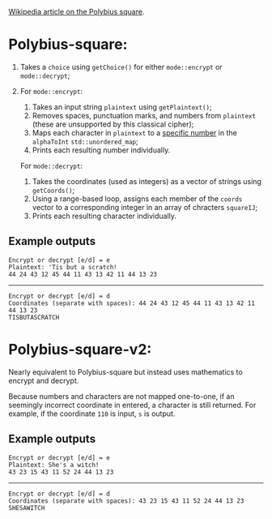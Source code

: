 [Wikipedia article on the Polybius square](https://en.wikipedia.org/wiki/Polybius_square).

# Polybius-square:

1. Takes a `choice` using `getChoice()` for either `mode::encrypt` or `mode::decrypt`;
2. For `mode::encrypt`:
	1. Takes an input string `plaintext` using `getPlaintext()`;
	2. Removes spaces, punctuation marks, and numbers from `plaintext` (these are unsupported by this classical cipher);
	3. Maps each character in `plaintext` to a [specific number](https://en.wikipedia.org/wiki/Polybius_square#Basic_form) in the `alphaToInt` `std::unordered_map`;
	4. Prints each resulting number individually.
	
	For `mode::decrypt`:
	
	1. Takes the coordinates (used as integers) as a vector of strings using `getCoords()`;
	2. Using a range-based loop, assigns each member of the `coords` vector to a corresponding integer in an array of chracters `squareIJ`;
	3. Prints each resulting character individually.

## Example outputs

	Encrypt or decrypt [e/d] = e
	Plaintext: 'Tis but a scratch!
	44 24 43 12 45 44 11 43 13 42 11 44 13 23
	
---

	Encrypt or decrypt [e/d] = d
	Coordinates (separate with spaces): 44 24 43 12 45 44 11 43 13 42 11 44 13 23
	TISBUTASCRATCH

# Polybius-square-v2:

Nearly equivalent to Polybius-square but instead uses mathematics to encrypt and decrypt.

Because numbers and characters are not mapped one-to-one, if an seemingly incorrect coordinate in entered, a character is still returned. For example, if the coordinate `110` is input, `s` is output.

## Example outputs

	Encrypt or decrypt [e/d] = e
	Plaintext: She's a witch!
	43 23 15 43 11 52 24 44 13 23
	
---

	Encrypt or decrypt [e/d] = d
	Coordinates (separate with spaces): 43 23 15 43 11 52 24 44 13 23
	SHESAWITCH
